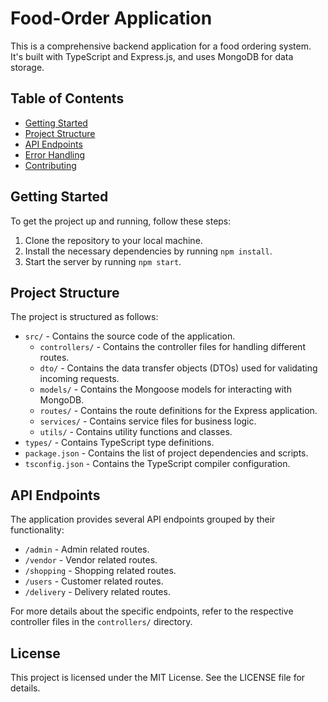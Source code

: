 # Food-Order Application

This is a comprehensive backend application for a food ordering system. It's built with TypeScript and Express.js, and uses MongoDB for data storage.

## Table of Contents

- [Getting Started](#getting-started)
- [Project Structure](#project-structure)
- [API Endpoints](#api-endpoints)
- [Error Handling](#error-handling)
- [Contributing](#contributing)

## Getting Started

To get the project up and running, follow these steps:

1. Clone the repository to your local machine.
2. Install the necessary dependencies by running `npm install`.
3. Start the server by running `npm start`.

## Project Structure

The project is structured as follows:

- `src/` - Contains the source code of the application.
  - `controllers/` - Contains the controller files for handling different routes.
  - `dto/` - Contains the data transfer objects (DTOs) used for validating incoming requests.
  - `models/` - Contains the Mongoose models for interacting with MongoDB.
  - `routes/` - Contains the route definitions for the Express application.
  - `services/` - Contains service files for business logic.
  - `utils/` - Contains utility functions and classes.
- `types/` - Contains TypeScript type definitions.
- `package.json` - Contains the list of project dependencies and scripts.
- `tsconfig.json` - Contains the TypeScript compiler configuration.

## API Endpoints

The application provides several API endpoints grouped by their functionality:

- `/admin` - Admin related routes.
- `/vendor` - Vendor related routes.
- `/shopping` - Shopping related routes.
- `/users` - Customer related routes.
- `/delivery` - Delivery related routes.

For more details about the specific endpoints, refer to the respective controller files in the `controllers/` directory.

## License

This project is licensed under the MIT License. See the LICENSE file for details.

